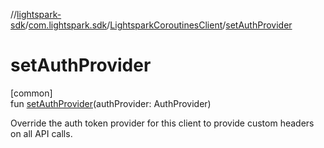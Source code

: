 //[lightspark-sdk](../../../index.md)/[com.lightspark.sdk](../index.md)/[LightsparkCoroutinesClient](index.md)/[setAuthProvider](set-auth-provider.md)

# setAuthProvider

[common]\
fun [setAuthProvider](set-auth-provider.md)(authProvider: AuthProvider)

Override the auth token provider for this client to provide custom headers on all API calls.
